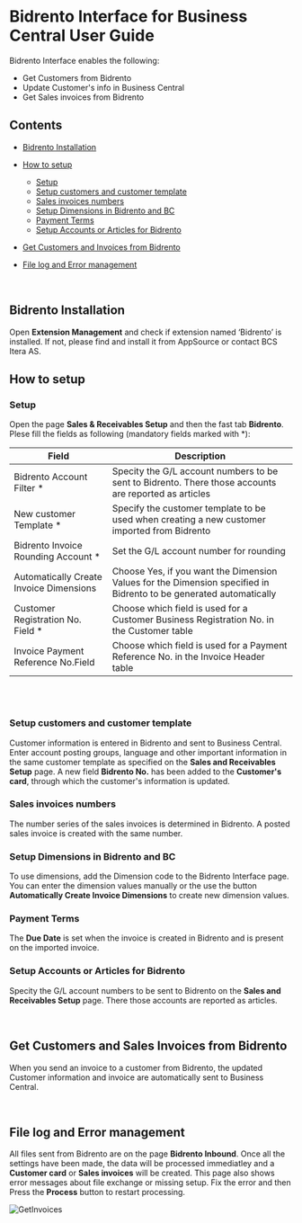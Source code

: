 # Bidrento Interface for Business Central User Guide

Bidrento Interface enables the following:
- Get Customers from Bidrento
- Update Customer's info in Business Central
- Get Sales invoices from Bidrento


## Contents
- [Bidrento Installation](#bidrento-installation)
- [How to setup](#how-to-setup) 
  - [Setup](#setup)
  - [Setup customers and customer template](#setup-customers-and-customer-template) 
  - [Sales invoices numbers](#sales-invoices-numbers)
  - [Setup Dimensions in Bidrento and BC](#setup-dimensions-in-Bidrento-and-BC)
  - [Payment Terms](#payment-terms)
  - [Setup Accounts or Articles for Bidrento](#setup-Accounts-or-Articles-for-Bidrento) 
- [Get Customers and Invoices from Bidrento](#Ge-Customers-and-Sales-Invoices-from-Bidrento) 
- [File log and Error management](#File-log-and-Error-management)
   
  
  <br/>
  

## Bidrento Installation
Open **Extension Management** and check if extension named ‘Bidrento’ is installed. If not, please find and install it from AppSource or contact BCS Itera AS.




## How to setup

### Setup

Open the page **Sales & Receivables Setup** and then the fast tab **Bidrento**. Plese fill the fields as following (mandatory fields marked with *):

|Field|Description|
|---|---|
|Bidrento Account Filter *|Specity the G/L account numbers to be sent to Bidrento. There those accounts are reported as articles| 
|New customer Template *|Specify the customer template to be used when creating a new customer imported from Bidrento| 
|Bidrento Invoice Rounding Account *|Set the G/L account number for rounding|
|Automatically Create Invoice Dimensions |Choose Yes, if you want the Dimension Values for the Dimension specified in Bidrento to be generated automatically|
|Customer Registration No. Field  *|Choose which field is used for a Customer Business Registration No. in the Customer table|
|Invoice Payment Reference No.Field |Choose which field is used for a Payment Reference No. in the Invoice Header table|

  <br/>
 

 <br/>

### Setup customers and customer template
Customer information is entered in Bidrento and sent to Business Central. Enter account posting groups, language and other important information in the same customer template as specified on the **Sales and Receivables Setup** page. 
A new field **Bidrento No.** has been added to the **Customer's card**, through which the customer's information is updated.



### Sales invoices numbers
The number series of the sales invoices is determined in Bidrento. A posted sales invoice is created with the same number. 


### Setup Dimensions in Bidrento and BC
To use dimensions, add the Dimension code to the Bidrento Interface page.  
You can enter the dimension values manually or the use the button **Automatically Create Invoice Dimensions** to create new dimension values. 



### Payment Terms 
The **Due Date** is set when the invoice is created in Bidrento and is present on the imported invoice.


### Setup Accounts or Articles for Bidrento
Specity the G/L account numbers to be sent to Bidrento on the **Sales and Receivables Setup** page. There those accounts are reported as articles.

 <br/>
 

## Get Customers and Sales Invoices from Bidrento

When you send an invoice to a customer from Bidrento, the updated Customer information and invoice are automatically sent to Business Central.


 <br/>


## File log and Error management
All files sent from Bidrento are on the page **Bidrento Inbound**.
Once all the settings have been made, the data will be processed immediatley and a **Customer card** or **Sales invoices** will be created.
This page also shows error messages about file exchange or missing setup. Fix the error and then Press the **Process** button to restart processing.


![GetInvoices](GetInvoices.png)




<br/>









